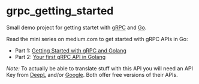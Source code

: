 # grpc_getting_started

Small demo project for getting startet with [gRPC](https://grpc.io/) and [Go](https://golang.org/).

Read the mini series on medium.com to get started with gRPC APIs in Go:

- Part 1: [Getting Started with gRPC and Golang](https://medium.com/@tj.ruesch/getting-started-with-grpc-and-golang-45407211f04d)
- Part 2: [Your first gRPC API in Golang](https://medium.com/@tj.ruesch/your-first-grpc-api-in-golang-d277d684b84e)

*Note:* To actually be able to translate stuff with this API you will need an API Key from [DeepL](https://www.deepl.com/pro-api?cta=header-pro-api/) and/or [Google](https://cloud.google.com/translate). Both offer free versions of their APIs.
